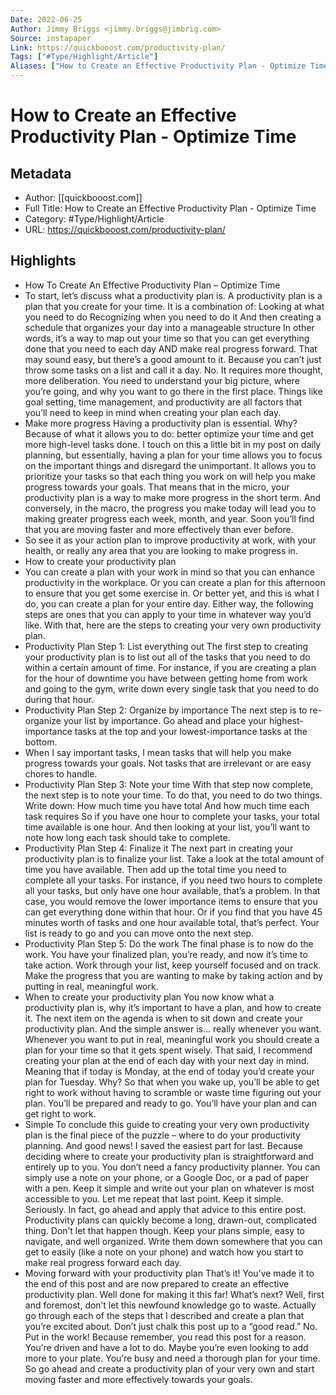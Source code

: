 ```yaml
---
Date: 2022-06-25
Author: Jimmy Briggs <jimmy.briggs@jimbrig.com>
Source: instapaper
Link: https://quickbooost.com/productivity-plan/
Tags: ["#Type/Highlight/Article"]
Aliases: ["How to Create an Effective Productivity Plan - Optimize Time", "How to Create an Effective Productivity Plan - Optimize Time"]
---
```

# How to Create an Effective Productivity Plan - Optimize Time

## Metadata
- Author: [[quickbooost.com]]
- Full Title: How to Create an Effective Productivity Plan - Optimize Time
- Category: #Type/Highlight/Article
- URL: https://quickbooost.com/productivity-plan/

## Highlights
- How To Create An Effective Productivity Plan – Optimize Time
- To start, let’s discuss what a productivity plan is. A productivity plan is a plan that you create for your time. It is a combination of:
  Looking at what you need to do
  Recognizing when you need to do it
  And then creating a schedule that organizes your day into a manageable structure
  In other words, it’s a way to map out your time so that you can get everything done that you need to each day AND make real progress forward.
  That may sound easy, but there’s a good amount to it. Because you can’t just throw some tasks on a list and call it a day.
  No.
  It requires more thought, more deliberation. You need to understand your big picture, where you’re going, and why you want to go there in the first place. Things like goal setting, time management, and productivity are all factors that you’ll need to keep in mind when creating your plan each day.
- Make more progress
  Having a productivity plan is essential. Why? Because of what it allows you to do: better optimize your time and get more high-level tasks done.
  I touch on this a little bit in my post on daily planning, but essentially, having a plan for your time allows you to focus on the important things and disregard the unimportant.
  It allows you to prioritize your tasks so that each thing you work on will help you make progress towards your goals.
  That means that in the micro, your productivity plan is a way to make more progress in the short term. And conversely, in the macro, the progress you make today will lead you to making greater progress each week, month, and year.
  Soon you’ll find that you are moving faster and more effectively than ever before.
- So see it as your action plan to improve productivity at work, with your health, or really any area that you are looking to make progress in.
- How to create your productivity plan
- You can create a plan with your work in mind so that you can enhance productivity in the workplace. Or you can create a plan for this afternoon to ensure that you get some exercise in.
  Or better yet, and this is what I do, you can create a plan for your entire day.
  Either way, the following steps are ones that you can apply to your time in whatever way you’d like. With that, here are the steps to creating your very own productivity plan.
- Productivity Plan Step 1: List everything out
  The first step to creating your productivity plan is to list out all of the tasks that you need to do within a certain amount of time.
  For instance, if you are creating a plan for the hour of downtime you have between getting home from work and going to the gym, write down every single task that you need to do during that hour.
- Productivity Plan Step 2: Organize by importance
  The next step is to re-organize your list by importance. Go ahead and place your highest-importance tasks at the top and your lowest-importance tasks at the bottom.
- When I say important tasks, I mean tasks that will help you make progress towards your goals. Not tasks that are irrelevant or are easy chores to handle.
- Productivity Plan Step 3: Note your time
  With that step now complete, the next step is to note your time. To do that, you need to do two things. Write down:
  How much time you have total
  And how much time each task requires
  So if you have one hour to complete your tasks, your total time available is one hour. And then looking at your list, you’ll want to note how long each task should take to complete.
- Productivity Plan Step 4: Finalize it
  The next part in creating your productivity plan is to finalize your list. Take a look at the total amount of time you have available. Then add up the total time you need to complete all your tasks.
  For instance, if you need two hours to complete all your tasks, but only have one hour available, that’s a problem.
  In that case, you would remove the lower importance items to ensure that you can get everything done within that hour. Or if you find that you have 45 minutes worth of tasks and one hour available total, that’s perfect.
  Your list is ready to go and you can move onto the next step.
- Productivity Plan Step 5: Do the work
  The final phase is to now do the work. You have your finalized plan, you’re ready, and now it’s time to take action.
  Work through your list, keep yourself focused and on track. Make the progress that you are wanting to make by taking action and by putting in real, meaningful work.
- When to create your productivity plan
  You now know what a productivity plan is, why it’s important to have a plan, and how to create it. The next item on the agenda is when to sit down and create your productivity plan.
  And the simple answer is… really whenever you want.
  Whenever you want to put in real, meaningful work you should create a plan for your time so that it gets spent wisely.
  That said, I recommend creating your plan at the end of each day with your next day in mind. Meaning that if today is Monday, at the end of today you’d create your plan for Tuesday.
  Why?
  So that when you wake up, you’ll be able to get right to work without having to scramble or waste time figuring out your plan. You’ll be prepared and ready to go. You’ll have your plan and can get right to work.
- Simple
  To conclude this guide to creating your very own productivity plan is the final piece of the puzzle – where to do your productivity planning.
  And good news! I saved the easiest part for last. Because deciding where to create your productivity plan is straightforward and entirely up to you.
  You don’t need a fancy productivity planner. You can simply use a note on your phone, or a Google Doc, or a pad of paper with a pen. Keep it simple and write out your plan on whatever is most accessible to you.
  Let me repeat that last point.
  Keep it simple. Seriously.
  In fact, go ahead and apply that advice to this entire post. Productivity plans can quickly become a long, drawn-out, complicated thing. Don’t let that happen though.
  Keep your plans simple, easy to navigate, and well organized. Write them down somewhere that you can get to easily (like a note on your phone) and watch how you start to make real progress forward each day.
- Moving forward with your productivity plan
  That’s it! You’ve made it to the end of this post and are now prepared to create an effective productivity plan. Well done for making it this far!
  What’s next?
  Well, first and foremost, don’t let this newfound knowledge go to waste. Actually go through each of the steps that I described and create a plan that you’re excited about.
  Don’t just chalk this post up to a “good read.” No. Put in the work!
  Because remember, you read this post for a reason.
  You’re driven and have a lot to do. Maybe you’re even looking to add more to your plate. You’re busy and need a thorough plan for your time.
  So go ahead and create a productivity plan of your very own and start moving faster and more effectively towards your goals.
